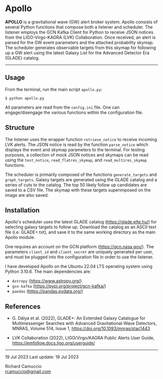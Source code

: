 # Apollo

**APOLLO** is a gravitational wave (GW) alert broker system. Apollo consists of several Python functions that compose both a listener and scheduler. The listener employs the GCN Kafka Client for Python to receive JSON notices from the LIGO-Virgo-KAGRA (LVK) Collaboration. Once received, an alert is parsed for the GW event parameters and the attached probability skymap. The scheduler generates observable targets from this skymap for following up a GW alert using the latest Galaxy List for the Advanced Detector Era (GLADE) catalog.

---

## Usage

From the terminal, run the main script `apollo.py`:

`$ python apollo.py`

All parameters are read from the `config.ini` file. One can engage/disengage the various functions within the configuration file.

## Structure

The listener uses the wrapper function `retrieve_notice` to receive incoming LVK alerts. The JSON notice is read by the function `parse_notice` which displays the event and skymap parameters to the terminal. For testing purposes, a collection of mock JSON notices and skymaps can be read using the `test_notice`, `read_flatres_skymap`, and `read_multires_skymap` functions.

The scheduler is primarily composed of the functions `generate_targets` and `graph_targets`. Galaxy targets are generated using the GLADE catalog and a series of cuts to the catalog. The top 50 likely follow up candidates are saved to a CSV file. The skymap with these targets superimposed on the image are also saved.

## Installation

Apollo's scheduler uses the latest GLADE catalog (https://glade.elte.hu/) for selecting galaxy targets to follow up. Download the catalog as an ASCII text file (i.e. GLADE+.txt), and save it to the same working directory as the main Apollo module.

One requires an account on the GCN platform (https://gcn.nasa.gov/). The parameters `client_id` and `client_secret` are uniquely generated per user, and must be plugged into the configuration file in order to use the listener.

I have developed Apollo on the Ubuntu 22.04 LTS operating system using Python 3.10.6. The main dependencies are:

- `Astropy` (https://www.astropy.org/)
- `gcn-kafka` (https://pypi.org/project/gcn-kafka/)
- `pandas` (https://pandas.pydata.org/)

## References

- G. Dálya et al. (2022), GLADE+: An Extended Galaxy Catalogue for Multimessenger Searches with Advanced Gravitational-Wave Detectors, MNRAS, Volume 514, Issue 1, https://doi.org/10.1093/mnras/stac1443

- LVK Collaboration (2022), LIGO/Virgo/KAGRA Public Alerts User Guide, https://emfollow.docs.ligo.org/userguide/

---

19 Jul 2023
Last update: 19 Jul 2023

Richard Camuccio<br>
rcamuccio@gmail.com